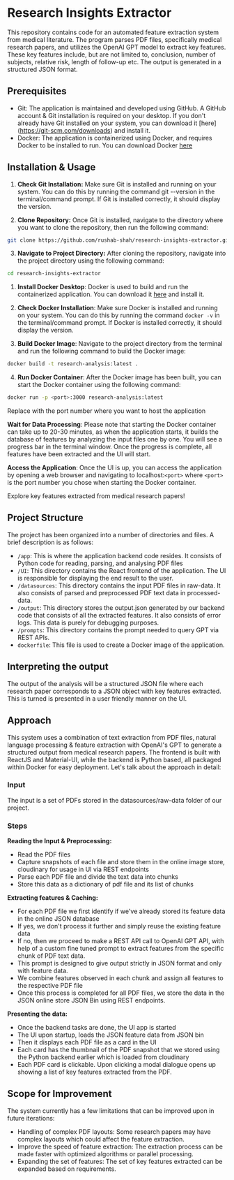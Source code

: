 # Research Insights Extractor

This repository contains code for an automated feature extraction system from medical literature. The program parses PDF files, specifically medical research papers, and utilizes the OpenAI GPT model to extract key features. These key features include, but are not limited to, conclusion, number of subjects, relative risk, length of follow-up etc. The output is generated in a structured JSON format.


## Prerequisites

- Git: The application is maintained and developed using GitHub. A GitHub account & Git installation is required on your desktop. If you don't already have Git installed on your system, you can download it [here] (https://git-scm.com/downloads) and install it.
- Docker: The application is containerized using Docker, and requires Docker to be installed to run. You can download Docker [here](https://www.docker.com/products/docker-desktop)

## Installation & Usage

1) **Check Git Installation:** Make sure Git is installed and running on your system. You can do this by running the command git --version in the terminal/command prompt. If Git is installed correctly, it should display the version.

2) **Clone Repository:** Once Git is installed, navigate to the directory where you want to clone the repository, then run the following command:
```bash
git clone https://github.com/rushab-shah/research-insights-extractor.git
```

3) **Navigate to Project Directory:** After cloning the repository, navigate into the project directory using the following command:
```bash
cd research-insights-extractor
```

1) **Install Docker Desktop**: Docker is used to build and run the containerized application. You can download it [here](https://www.docker.com/products/docker-desktop) and install it.

2) **Check Docker Installation**: Make sure Docker is installed and running on your system. You can do this by running the command `docker -v` in the terminal/command prompt. If Docker is installed correctly, it should display the version.

3) **Build Docker Image**: Navigate to the project directory from the terminal and run the following command to build the Docker image:

```bash
docker build -t research-analysis:latest .
```

4) **Run Docker Container**: After the Docker image has been built, you can start the Docker container using the following command:

```bash
docker run -p <port>:3000 research-analysis:latest
```
Replace <port> with the port number where you want to host the application

**Wait for Data Processing**: Please note that starting the Docker container can take up to 20-30 minutes, as when the application starts, it builds the database of features by analyzing the input files one by one. You will see a progress bar in the terminal window. Once the progress is complete, all features have been extracted and the UI will start.

**Access the Application**: Once the UI is up, you can access the application by opening a web browser and navigating to localhost:`<port>` where `<port>` is the port number you chose when starting the Docker container.

Explore key features extracted from medical research papers!

## Project Structure
The project has been organized into a number of directories and files. A brief description is as follows:

- `/app`: This is where the application backend code resides. It consists of Python code for reading, parsing, and analysing PDF files
- `/UI`: This directory contains the React frontend of the application. The UI is responsible for displaying the end result to the user.
- `/datasources`: This directory contains the input PDF files in raw-data. It also consists of parsed and preprocessed PDF text data in processed-data.
- `/output`: This directory stores the output.json generated by our backend code that consists of all the extracted features. It also consists of error logs. This data is purely for debugging purposes.
- `/prompts`: This directory contains the prompt needed to query GPT via REST APIs.
- `dockerfile`: This file is used to create a Docker image of the application.

## Interpreting the output
The output of the analysis will be a structured JSON file where each research paper corresponds to a JSON object with key features extracted. This is turned is presented in a user friendly manner on the UI.

## Approach
This system uses a combination of text extraction from PDF files, natural language processing & feature extraction with OpenAI's GPT to generate a structured output from medical research papers. The frontend is built with ReactJS and Material-UI, while the backend is Python based, all packaged within Docker for easy deployment. Let's talk about the approach in detail:

### Input
The input is a set of PDFs stored in the datasources/raw-data folder of our project.

### Steps
**Reading the Input & Preprocessing:**

- Read the PDF files
- Capture snapshots of each file and store them in the online image store, cloudinary for usage in UI via REST endpoints
- Parse each PDF file and divide the text data into chunks
- Store this data as a dictionary of pdf file and its list of chunks

**Extracting features & Caching:**

- For each PDF file we first identify if we've already stored its feature data in the online JSON database
- If yes, we don't process it further and simply reuse the existing feature data
- If no, then we proceed to make a REST API call to OpenAI GPT API, with help of a custom fine tuned prompt to extract features from the specific chunk of PDF text data.
- This prompt is designed to give output strictly in JSON format and only with feature data.
- We combine features observed in each chunk and assign all features to the respective PDF file
- Once this process is completed for all PDF files, we store the data in the JSON online store JSON Bin using REST endpoints.

**Presenting the data:**

- Once the backend tasks are done, the UI app is started
- The UI upon startup, loads the JSON feature data from JSON bin
- Then it displays each PDF file as a card in the UI
- Each card has the thumbnail of the PDF snapshot that we stored using the Python backend earlier which is loaded from cloudinary
- Each PDF card is clickable. Upon clicking a modal dialogue opens up showing a list of key features extracted from the PDF.


## Scope for Improvement
The system currently has a few limitations that can be improved upon in future iterations:

- Handling of complex PDF layouts: Some research papers may have complex layouts which could affect the feature extraction.
- Improve the speed of feature extraction: The extraction process can be made faster with optimized algorithms or parallel processing.
- Expanding the set of features: The set of key features extracted can be expanded based on requirements.
